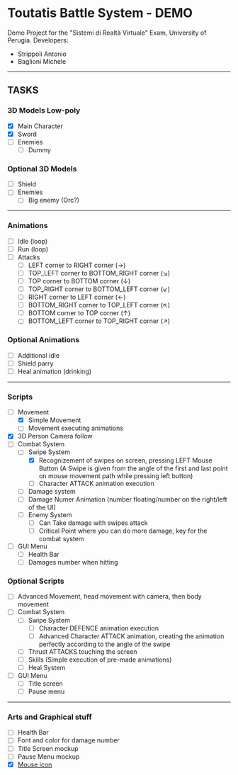 # Toutatis Battle System - DEMO
Demo Project for the "Sistemi di Realtà Virtuale" Exam, University of Perugia.
Developers:
- Strippoli Antonio
- Baglioni Michele

<hr>

## TASKS

### 3D Models Low-poly
- [x] Main Character
- [x] Sword
- [ ] Enemies
  - [ ] Dummy

### Optional 3D Models
- [ ] Shield
- [ ] Enemies
  - [ ] Big enemy (Orc?)

<hr>

### Animations
- [ ] Idle (loop)
- [ ] Run (loop)
- [ ] Attacks
  - [ ] LEFT corner to RIGHT corner             (→)
  - [ ] TOP_LEFT corner to BOTTOM_RIGHT corner  (↘)
  - [ ] TOP corner to BOTTOM corner             (↓)
  - [ ] TOP_RIGHT corner to BOTTOM_LEFT corner  (↙)
  - [ ] RIGHT corner to LEFT corner             (←)
  - [ ] BOTTOM_RIGHT corner to TOP_LEFT corner  (↖)
  - [ ] BOTTOM corner to TOP corner             (↑)
  - [ ] BOTTOM_LEFT corner to TOP_RIGHT corner  (↗)

### Optional Animations
- [ ] Additional idle
- [ ] Shield parry
- [ ] Heal animation (drinking)

<hr>

### Scripts
- [ ] Movement
  - [x] Simple Movement
  - [ ] Movement executing animations
- [x] 3D Person Camera follow
- [ ] Combat System
  - [ ] Swipe System
    - [x] Recognizement of swipes on screen, pressing LEFT Mouse Button (A Swipe is given from the angle of the first and last point on mouse movement path while pressing left button)
    - [ ] Character ATTACK animation execution
  - [ ] Damage system
  - [ ] Damage Numer Animation (number floating/number on the right/left of the UI)
  - [ ] Enemy System
    - [ ] Can Take damage with swipes attack
    - [ ] Critical Point where you can do more damage, key for the combat system
- [ ] GUI Menu
  - [ ] Health Bar
  - [ ] Damages number when hitting

### Optional Scripts
- [ ] Advanced Movement, head movement with camera, then body movement
- [ ] Combat System
  - [ ] Swipe System
    - [ ] Character DEFENCE animation execution
    - [ ] Advanced Character ATTACK animation, creating the animation perfectly according to the angle of the swipe
  - [ ] Thrust ATTACKS touching the screen
  - [ ] Skills (Simple execution of pre-made animations)
  - [ ] Heal System
- [ ] GUI Menu
  - [ ] Title screen
  - [ ] Pause menu

<hr>

### Arts and Graphical stuff
- [ ] Health Bar
- [ ] Font and color for damage number
- [ ] Title Screen mockup
- [ ] Pause Menu mockup
- [x] [Mouse icon](https://docs.godotengine.org/en/3.0/tutorials/inputs/custom_mouse_cursor.html)